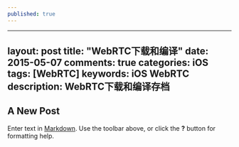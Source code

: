 ```yaml
---
published: true
---
```


---
layout: post
title: "WebRTC下载和编译"
date: 2015-05-07
comments: true
categories: iOS
tags: [WebRTC]
keywords: iOS WebRTC 
description: WebRTC下载和编译存档
---

## A New Post

Enter text in [Markdown](http://daringfireball.net/projects/markdown/). Use the toolbar above, or click the **?** button for formatting help.
